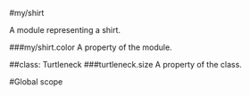 <a name="module_my/shirt"></a>
#my/shirt

A module representing a shirt.

  
<a name="module_my/shirt.color"></a>
###my/shirt.color
A property of the module.

  
<a name="module_my/shirt.Turtleneck"></a>

##class: Turtleneck
<a name="module_my/shirt.Turtleneck#size"></a>
###turtleneck.size
A property of the class.

  
#Global scope

